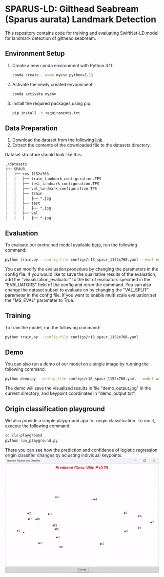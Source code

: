 # SPARUS-LD: Gilthead Seabream (Sparus aurata) Landmark Detection
This repository contains code for training and evaluating SwiftNet-LD model for landmark detection of gilthead seabream.

## Environment Setup

1. Create a new conda environment with Python 3.11:
    ```sh
    conda create --name myenv python=3.11
    ```

2. Activate the newly created environment:
    ```sh
    conda activate myenv
    ```

3. Install the required packages using pip:
    ```sh
    pip install -r requirements.txt
    ```

## Data Preparation

1. Download the dataset from the following [link](https://drive.google.com/file/d/1KlV0TO5VgDbRBEn8c9R07mj3s81KlK-b/view?usp=sharing).
2. Extract the contents of the downloaded file to the datasets directory.

Dataset structure should look like this:
```
./datasets
├── SPAUR
│   ├── res_1152x768
│   │   ├── train_landmark_configuration.TPS
│   │   ├── test_landmark_configuration.TPS
│   │   ├── val_landmark_configuration.TPS
│   │   ├── train
│   │   │   ├── *.jpg
│   │   ├── test
│   │   │   ├── *.jpg
│   │   ├── val
│   │   │   ├── *.jpg
```

## Evaluation

To evaluate our pretrained model available [here](https://drive.google.com/file/d/1Fvlg2fNOKv7CcxRXcavuAeqPCteUfkBp/view?usp=drive_link), run the following command:
```sh
python train.py --config-file configs/r18_spaur_1152x768.yaml --eval-only --model-weights /path/to/weights.pth OUTPUT_DIR /path/to/output_dir
```
You can modify the evaluation procedure by changing the parameters in the config file. If you would like to save the qualitative results of the evaluation, add the "visualization_evaluator" to the list of evaluators specified in the "EVALUATORS" field of the config and rerun the command.
You can also change the dataset subset to evaluate on by changing the "VAL_SPLIT" parameter in the config file. If you want to enable multi scale evaluation set the "MS_EVAL" parameter to True.

## Training

To train the model, run the following command:
```sh
python train.py --config-file configs/r18_spaur_1152x768.yaml
```

## Demo

You can also run a demo of our model on a single image by running the following command:
```sh
python demo.py --config-file configs/r18_spaur_1152x768.yaml --model-weights /path/to/weights.pth --input-image /path/to/image.jpg
```
The demo will save the visualized results in file "demo_output.jpg" in the current directory, and keypoint coordinates in "demo_output.txt".

## Origin classification playground

We also provide a simple playground app for origin classification. To run it, execute the following command:
```sh
cd cls-playground
python run_playground.py
```
There you can see how the prediction and confidence of logistic regression origin classifier changes by adjusting 
individual keypoints.  
<img src="./cls-playground/playground_teaser.gif">
